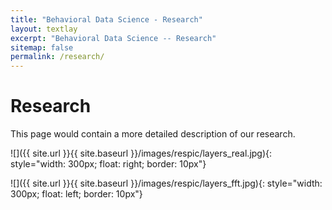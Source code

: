 ```yaml
---
title: "Behavioral Data Science - Research"
layout: textlay
excerpt: "Behavioral Data Science -- Research"
sitemap: false
permalink: /research/
---
```


# Research

This page would contain a more detailed description of our research.
 
![]({{ site.url }}{{ site.baseurl }}/images/respic/layers_real.jpg){: style="width: 300px; float: right; border: 10px"}


![]({{ site.url }}{{ site.baseurl }}/images/respic/layers_fft.jpg){: style="width: 300px; float: left; border: 10px"}

